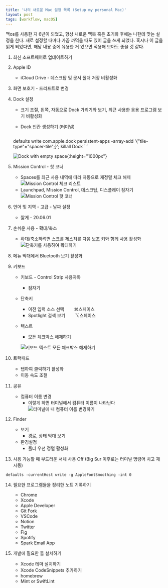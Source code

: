 ```yaml
---
title: '나의 새로운 Mac 설정 목록 (Setup my personal Mac)'
layout: post
tags: [workflow, macOS]
---
```


맥os를 사용한 지 6년이 되었고, 항상 새로운 맥북 혹은 초기화 후에는 나한테 맞는 설정을 한다. 새로 설정할 때마다 가끔 까먹을 때도 있어 글을 쓰게 되었다. 혹시나 이 글을 읽게 되었다면, 해당 내용 중에 유용한 거 있으면 적용해 보아도 좋을 것 같다.

1. 최신 소프트웨어로 업데이트하기
2. Apple ID
    - iCloud Drive - 데스크탑 및 문서 폴더 저장 비활성화
3. 화면 보호기 - 드리프트로 변경
4. Dock 설정
    - 크기 조절, 왼쪽, 자동으로 Dock 가리기와 보기, 최근 사용한 응용 프로그램 보기 비활성화
    - Dock 빈칸 생성하기 (터미널)

        ```
    defaults write com.apple.dock persistent-apps -array-add '{"tile-type"="spacer-tile";}'; killall Dock
        ```
    
    ![Dock with empty space](/assets/img/2020/10/02/image1.png){:height="1000px"}

5. Mission Control - 핫 코너
    - Spaces를 최근 사용 내역에 따라 자동으로 재정렬 체크 해제
    ![Mission Control 체크 리스트](/assets/img/2020/10/02/image5.png)
    - Launchpad, Mission Control, 데스크탑, 디스플레이 잠자기
    ![Mission Control 핫 코너](/assets/img/2020/10/02/image2.png)
6. 언어 및 지역 - 고급 - 날짜 설정
    - 짧게 - 20.06.01
7. 손쉬운 사용 - 확대/축소
    - 확대/축소하려면 스크롤 제스처를 다음 보조 키와 함께 사용 활성화
    ![단축키를 사용하여 확대하기](/assets/img/2020/10/02/image3.png)
8. 메뉴 막대에서 Bluetooth 보기 활성화
9. 키보드
    - 키보드 - Control Strip 사용자화
        - 잠자기
    - 단축키
        - 이전 입력 소스 선택&nbsp;&nbsp;&nbsp;&nbsp;&nbsp;&nbsp;&nbsp;&nbsp;⌘스페이스
        - Spotlight 검색 보기&nbsp;&nbsp;&nbsp;&nbsp;&nbsp;&nbsp;&nbsp;&nbsp;⌥스페이스
    - 텍스트
        - 모든 체크박스 해제하기
        
        ![키보드 텍스트 모든 체크박스 해제하기](/assets/img/2020/10/02/image6.png)
10. 트랙패드
    - 탭하여 클릭하기 활성화
    - 이동 속도 조절
11. 공유
    - 컴퓨터 이름 변경
        - 이렇게 하면 터미널에서 컴퓨터 이름이 나타난다
        ![터미널에 내 컴퓨터 이름 변경하기](/assets/img/2020/10/02/image4.png)
12. Finder
    - 보기
        - 경로, 상태 막대 보기
    - 환경설정
        - 폴더 우선 정렬 활성화
13. 사용 가능할 때 부드러운 서체 사용 Off (Big Sur 이후로는 터미널 명령어 치고 재시동) 
```
defaults -currentHost write -g AppleFontSmoothing -int 0
```
14. 필요한 프로그램들을 정리한 노트 기록하기
    - Chrome
    - Xcode
    - Apple Developer
    - Git Fork
    - VSCode
    - Notion
    - Twitter
    - Fig
    - Spotify
    - Spark Email App

15. 개발에 필요한 툴 설치하기
    - Xcode 테마 설치하기
    - Xcode CodeSnippets 추가하기
    - homebrew
    - Mint or SwiftLint